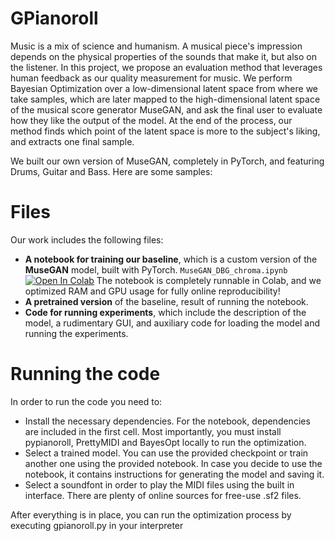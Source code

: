 <script src="https://cdn.jsdelivr.net/combine/npm/tone@14.7.58,npm/@magenta/music@1.23.1/es6/core.js,npm/focus-visible@5,npm/html-midi-player@1.4.0"></script>

# GPianoroll

Music is a mix of science and humanism. A musical piece's impression depends on the physical properties of the sounds that make it, but also on the listener. In this project, we propose an evaluation method that leverages human feedback as our quality measurement for music. We perform Bayesian Optimization over a low-dimensional latent space from where we take samples, which are later mapped to the high-dimensional latent space of the musical score generator MuseGAN, and ask the final user to evaluate how they like the output of the model. At the end of the process, our method finds which point of the latent space is more to the subject's liking, and extracts one final sample. 

We built our own version of MuseGAN, completely in PyTorch, and featuring Drums, Guitar and Bass. Here are some samples:

<div>
<midi-visualizer type="piano-roll" id="mainVisualizer" src="https://cdn.jsdelivr.net/gh/cifkao/html-midi-player@2b12128/jazz.mid"></midi-visualizer>
<midi-player src="https://cdn.jsdelivr.net/gh/cifkao/html-midi-player@2b12128/jazz.mid" sound-font visualizer="#mainVisualizer" id="mainPlayer">
</midi-player>
</div>

# Files

Our work includes the following files:
 - **A notebook for training our baseline**, which is a custom version of the **MuseGAN** model, built with PyTorch.
   `MuseGAN_DBG_chroma.ipynb` [![Open In Colab](https://colab.research.google.com/assets/colab-badge.svg)](https://colab.research.google.com/github/mikceroese/GPianoroll/MuseGAN_DBG_chroma.ipynb)
   The notebook is completely runnable in Colab, and we optimized RAM and GPU usage for fully online reproducibility!
 - **A pretrained version** of the baseline, result of running the notebook.
 - **Code for running experiments**, which include the description of the model, a rudimentary GUI, and auxiliary code for loading the model and running the experiments. 


# Running the code

In order to run the code you need to:
- Install the necessary dependencies. For the notebook, dependencies are included in the first cell.
  Most importantly, you must install pypianoroll, PrettyMIDI and BayesOpt locally to run the optimization.
- Select a trained model. You can use the provided checkpoint or train another one using the provided notebook.
  In case you decide to use the notebook, it contains instructions for generating the model and saving it.
- Select a soundfont in order to play the MIDI files using the built in interface. There are plenty of
  online sources for free-use .sf2 files.

After everything is in place, you can run the optimization process by executing gpianoroll.py in your interpreter

